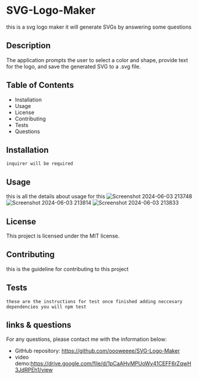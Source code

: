 # SVG-Logo-Maker
this is a svg logo maker it will generate SVGs by answering some questions
## Description 
The application prompts the user to select a color and shape, provide text for the logo, and save the generated SVG to a .svg file.

## Table of Contents
- Installation
- Usage
- License
- Contributing
- Tests
- Questions

## Installation
```
inquirer will be required
```

## Usage
this is all the details about usage for this
![Screenshot 2024-06-03 213748](https://github.com/oooweeee/SVG-Logo-Maker/assets/164698927/9bb22f8c-54e3-4b89-98b8-6fce303e4a70)
![Screenshot 2024-06-03 213814](https://github.com/oooweeee/SVG-Logo-Maker/assets/164698927/fe1b3fea-b368-4724-9700-84ff12ecff1c)
![Screenshot 2024-06-03 213833](https://github.com/oooweeee/SVG-Logo-Maker/assets/164698927/45c6a6fc-1468-48f2-ab63-2877cb14877f)



## License
This project is licensed under the MIT license.

## Contributing
this is the guideline for contributing to this project

## Tests
```
these are the instructions for test once finished adding neccesary dependencies you will npm test
```

## links & questions
For any questions, please contact me with the information below:
- GitHub repository: https://github.com/oooweeee/SVG-Logo-Maker
- video demo:https://drive.google.com/file/d/1pCaAHvMPUoWv41CEFF6rZqwH3JdRPEh1/view

